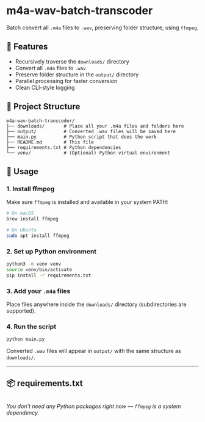 # m4a-wav-batch-transcoder

Batch convert all `.m4a` files to `.wav`, preserving folder structure, using `ffmpeg`.

## 🔧 Features
- Recursively traverse the `downloads/` directory
- Convert all `.m4a` files to `.wav`
- Preserve folder structure in the `output/` directory
- Parallel processing for faster conversion
- Clean CLI-style logging

## 📁 Project Structure
```
m4a-wav-batch-transcoder/
├── downloads/       # Place all your .m4a files and folders here
├── output/          # Converted .wav files will be saved here
├── main.py          # Python script that does the work
├── README.md        # This file
├── requirements.txt # Python dependencies
└── venv/            # (Optional) Python virtual environment
```

## 🚀 Usage
### 1. Install ffmpeg
Make sure `ffmpeg` is installed and available in your system PATH:
```bash
# On macOS
brew install ffmpeg

# On Ubuntu
sudo apt install ffmpeg
```

### 2. Set up Python environment
```bash
python3 -m venv venv
source venv/bin/activate
pip install -r requirements.txt
```

### 3. Add your `.m4a` files
Place files anywhere inside the `downloads/` directory (subdirectories are supported).

### 4. Run the script
```bash
python main.py
```

Converted `.wav` files will appear in `output/` with the same structure as `downloads/`.

---

## 📦 requirements.txt
```txt
```
*You don’t need any Python packages right now — `ffmpeg` is a system dependency.*

